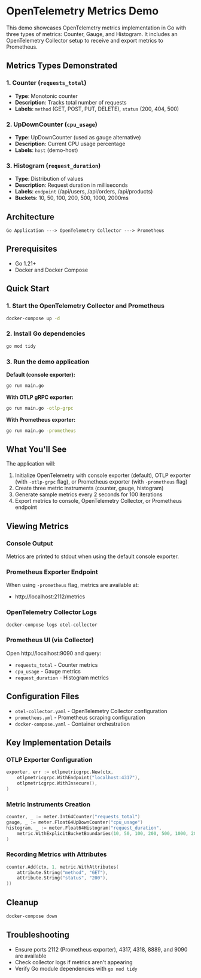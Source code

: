 # OpenTelemetry Metrics Demo

This demo showcases OpenTelemetry metrics implementation in Go with three types of metrics: Counter, Gauge, and Histogram. It includes an OpenTelemetry Collector setup to receive and export metrics to Prometheus.

## Metrics Types Demonstrated

### 1. Counter (`requests_total`)
- **Type**: Monotonic counter
- **Description**: Tracks total number of requests
- **Labels**: `method` (GET, POST, PUT, DELETE), `status` (200, 404, 500)

### 2. UpDownCounter (`cpu_usage`)
- **Type**: UpDownCounter (used as gauge alternative)
- **Description**: Current CPU usage percentage
- **Labels**: `host` (demo-host)

### 3. Histogram (`request_duration`)
- **Type**: Distribution of values
- **Description**: Request duration in milliseconds
- **Labels**: `endpoint` (/api/users, /api/orders, /api/products)
- **Buckets**: 10, 50, 100, 200, 500, 1000, 2000ms

## Architecture

```
Go Application ---> OpenTelemetry Collector ---> Prometheus
```

## Prerequisites

- Go 1.21+
- Docker and Docker Compose

## Quick Start

### 1. Start the OpenTelemetry Collector and Prometheus

```bash
docker-compose up -d
```

### 2. Install Go dependencies

```bash
go mod tidy
```

### 3. Run the demo application

**Default (console exporter):**
```bash
go run main.go
```

**With OTLP gRPC exporter:**
```bash
go run main.go -otlp-grpc
```

**With Prometheus exporter:**
```bash
go run main.go -prometheus
```

## What You'll See

The application will:
1. Initialize OpenTelemetry with console exporter (default), OTLP exporter (with `-otlp-grpc` flag), or Prometheus exporter (with `-prometheus` flag)
2. Create three metric instruments (counter, gauge, histogram)
3. Generate sample metrics every 2 seconds for 100 iterations
4. Export metrics to console, OpenTelemetry Collector, or Prometheus endpoint

## Viewing Metrics

### Console Output
Metrics are printed to stdout when using the default console exporter.

### Prometheus Exporter Endpoint
When using `-prometheus` flag, metrics are available at:
- http://localhost:2112/metrics

### OpenTelemetry Collector Logs
```bash
docker-compose logs otel-collector
```

### Prometheus UI (via Collector)
Open http://localhost:9090 and query:
- `requests_total` - Counter metrics
- `cpu_usage` - Gauge metrics
- `request_duration` - Histogram metrics

## Configuration Files

- `otel-collector.yaml` - OpenTelemetry Collector configuration
- `prometheus.yml` - Prometheus scraping configuration
- `docker-compose.yaml` - Container orchestration

## Key Implementation Details

### OTLP Exporter Configuration
```go
exporter, err := otlpmetricgrpc.New(ctx,
    otlpmetricgrpc.WithEndpoint("localhost:4317"),
    otlpmetricgrpc.WithInsecure(),
)
```

### Metric Instruments Creation
```go
counter, _ := meter.Int64Counter("requests_total")
gauge, _ := meter.Float64UpDownCounter("cpu_usage") 
histogram, _ := meter.Float64Histogram("request_duration",
    metric.WithExplicitBucketBoundaries(10, 50, 100, 200, 500, 1000, 2000),
)
```

### Recording Metrics with Attributes
```go
counter.Add(ctx, 1, metric.WithAttributes(
    attribute.String("method", "GET"),
    attribute.String("status", "200"),
))
```

## Cleanup

```bash
docker-compose down
```

## Troubleshooting

- Ensure ports 2112 (Prometheus exporter), 4317, 4318, 8889, and 9090 are available
- Check collector logs if metrics aren't appearing
- Verify Go module dependencies with `go mod tidy`